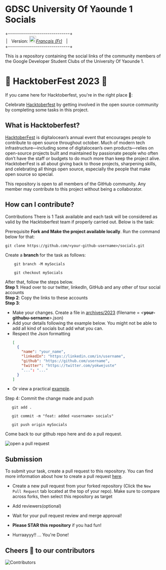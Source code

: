 # **GDSC University Of Yaounde 1 Socials**

+-------------------------------+<br>
&ThinSpace;| &ThickSpace; Version: <kbd>[<img title="Française" alt="Française" src="https://th.bing.com/th/id/OIP.xryrkEIZjlg6rYj1BBT1LQAAAA?pid=ImgDet&rs=1" width="22">](./README.fr.md)</kbd>[*Français (Fr)*](./README.fr.md) &ThickSpace; |<br>
+-------------------------------+

This is a repository containing the social links of the community members of the Google Developer Student Clubs of the University Of Yaounde 1.

# 🎃 HacktoberFest 2023 🎃

If you came here for Hacktoberfest, you're in the right place 🦇️:

Celebrate [Hacktoberfest](https://hacktoberfest.com/) by getting involved in the open source community by completing some tasks in this project.

## What is Hacktoberfest?

[HacktoberFest](https://hacktoberfest.com/) is digitalocean’s annual event that encourages people to contribute to open source throughout october. Much of modern tech infrastructure—including some of digitalocean’s own products—relies on open-source projects built and maintained by passionate people who often don’t have the staff or budgets to do much more than keep the project alive. HacktoberFest is all about giving back to those projects, sharpening skills, and celebrating all things open source, especially the people that make open source so special.

This repository is open to all members of the GitHub community. Any member may contribute to this project without being a collaborator.

## How can I contribute?

Contributions
There is 1 Task available and each task will be considered as valid by the Hacktoberfest team if properly carried out. Below is the task:

Prerequisite **Fork and Make the project available locally**. Run the command below for that:

    git clone https://github.com/<your-github-username>/socials.git

Create a **branch** for the task as follows:

```
    git branch -M mySocials

    git checkout mySocials
```

After that, follow the steps below. <br>
**Step 1**: Head over to our twitter, linkedIn, GitHub and any other of tour social accounts <br>
**Step 2**: Copy the links to these accounts <br>
**Step 3**: 
- Make your changes. Create a file in [archives/2023](./archives/2023/) (filename = \<**your-githubu-sername**\>.json)
- Add your details following the example below. You might not be able to add all kind of socials but add what you can.
- Respect the Json formatting
  ```json
  [
    {
      "name": "your_name",
      "linkedIn": "https://linkedin.com/in/username",
      "github": "https://github.com/username",
      "twitter": "https://twitter.com/yokwejuste"
      "...": "..."
    }
  ]
  ```
- Or view a practical [example](./archives/2023/joelfah.json).

Step 4: Commit the change made and push

```
   git add .
   
   git commit -m "feat: added <username> socials"

   git push origin mySocials
```

Come back to our github repo here and do a pull request.

![open a pull request](https://i0.wp.com/user-images.githubusercontent.com/3477155/52671177-5d0e0100-2ee8-11e9-8645-bdd923b7d93b.gif?resize=1024%2C512&ssl=1)

## Submission

To submit your task, create a pull request to this repository. You can find more information about how to create a pull request [here](https://docs.github.com/en/github/collaborating-with-issues-and-pull-requests/creating-a-pull-request).

- Create a new pull request from your forked repository (Click the `New Pull Request` tab located at the top of your repo). Make sure to compare across forks, then select this repository as target

- Add reviewers(optional)

- Wait for your pull request review and merge approval!

- **Please STAR this repository** if you had fun!

- Hurraayyy!! ... You're Done!

## Cheers 🍻 to our contributors

![Contributors](./CONTRIBUTORS.svg)
